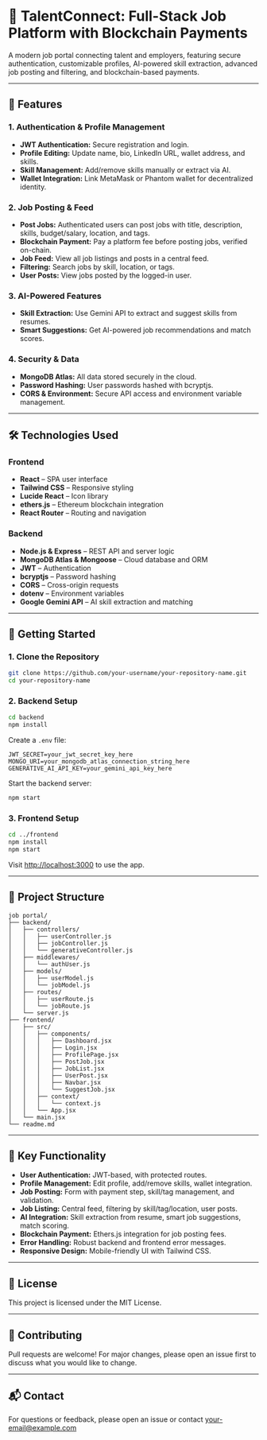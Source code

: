 # 🚀 TalentConnect: Full-Stack Job Platform with Blockchain Payments

A modern job portal connecting talent and employers, featuring secure authentication, customizable profiles, AI-powered skill extraction, advanced job posting and filtering, and blockchain-based payments.

---

## 🌟 Features

### 1. **Authentication & Profile Management**
- **JWT Authentication:** Secure registration and login.
- **Profile Editing:** Update name, bio, LinkedIn URL, wallet address, and skills.
- **Skill Management:** Add/remove skills manually or extract via AI.
- **Wallet Integration:** Link MetaMask or Phantom wallet for decentralized identity.

### 2. **Job Posting & Feed**
- **Post Jobs:** Authenticated users can post jobs with title, description, skills, budget/salary, location, and tags.
- **Blockchain Payment:** Pay a platform fee before posting jobs, verified on-chain.
- **Job Feed:** View all job listings and posts in a central feed.
- **Filtering:** Search jobs by skill, location, or tags.
- **User Posts:** View jobs posted by the logged-in user.

### 3. **AI-Powered Features**
- **Skill Extraction:** Use Gemini API to extract and suggest skills from resumes.
- **Smart Suggestions:** Get AI-powered job recommendations and match scores.

### 4. **Security & Data**
- **MongoDB Atlas:** All data stored securely in the cloud.
- **Password Hashing:** User passwords hashed with bcryptjs.
- **CORS & Environment:** Secure API access and environment variable management.

---

## 🛠️ Technologies Used

### Frontend
- **React** – SPA user interface
- **Tailwind CSS** – Responsive styling
- **Lucide React** – Icon library
- **ethers.js** – Ethereum blockchain integration
- **React Router** – Routing and navigation

### Backend
- **Node.js & Express** – REST API and server logic
- **MongoDB Atlas & Mongoose** – Cloud database and ORM
- **JWT** – Authentication
- **bcryptjs** – Password hashing
- **CORS** – Cross-origin requests
- **dotenv** – Environment variables
- **Google Gemini API** – AI skill extraction and matching

---

## 🚦 Getting Started

### 1. **Clone the Repository**
```sh
git clone https://github.com/your-username/your-repository-name.git
cd your-repository-name
```

### 2. **Backend Setup**
```sh
cd backend
npm install
```
Create a `.env` file:
```
JWT_SECRET=your_jwt_secret_key_here
MONGO_URI=your_mongodb_atlas_connection_string_here
GENERATIVE_AI_API_KEY=your_gemini_api_key_here
```
Start the backend server:
```sh
npm start
```

### 3. **Frontend Setup**
```sh
cd ../frontend
npm install
npm start
```
Visit [http://localhost:3000](http://localhost:3000) to use the app.

---

## 📂 Project Structure

```
job portal/
├── backend/
│   ├── controllers/
│   │   ├── userController.js
│   │   ├── jobController.js
│   │   └── generativeController.js
│   ├── middlewares/
│   │   └── authUser.js
│   ├── models/
│   │   ├── userModel.js
│   │   └── jobModel.js
│   ├── routes/
│   │   ├── userRoute.js
│   │   └── jobRoute.js
│   └── server.js
├── frontend/
│   ├── src/
│   │   ├── components/
│   │   │   ├── Dashboard.jsx
│   │   │   ├── Login.jsx
│   │   │   ├── ProfilePage.jsx
│   │   │   ├── PostJob.jsx
│   │   │   ├── JobList.jsx
│   │   │   ├── UserPost.jsx
│   │   │   ├── Navbar.jsx
│   │   │   └── SuggestJob.jsx
│   │   ├── context/
│   │   │   └── context.js
│   │   └── App.jsx
│   └── main.jsx
└── readme.md
```

---

## 🧩 Key Functionality

- **User Authentication:** JWT-based, with protected routes.
- **Profile Management:** Edit profile, add/remove skills, wallet integration.
- **Job Posting:** Form with payment step, skill/tag management, and validation.
- **Job Listing:** Central feed, filtering by skill/tag/location, user posts.
- **AI Integration:** Skill extraction from resume, smart job suggestions, match scoring.
- **Blockchain Payment:** Ethers.js integration for job posting fees.
- **Error Handling:** Robust backend and frontend error messages.
- **Responsive Design:** Mobile-friendly UI with Tailwind CSS.

---

## 📄 License

This project is licensed under the MIT License.

---

## 🤝 Contributing

Pull requests are welcome! For major changes, please open an issue first to discuss what you would like to change.

---

## 📬 Contact

For questions or feedback, please open an issue or contact [your-email@example.com](mailto:your-email@example.com)